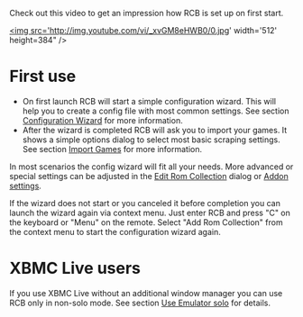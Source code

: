 Check out this video to get an impression how RCB is set up on first start.


<a href='http://www.youtube.com/watch?feature=player_embedded&v=_xvGM8eHWB0' target='_blank'><img src='http://img.youtube.com/vi/_xvGM8eHWB0/0.jpg' width='512' height=384" /></a>

# First use #
  * On first launch RCB will start a simple configuration wizard. This will help you to create a config file with most common settings. See section [Configuration Wizard](ConfigurationWizard.md) for more information.
  * After the wizard is completed RCB will ask you to import your games. It shows a simple options dialog to select most basic scraping settings. See section [Import Games](ImportGames.md) for more information.

In most scenarios the config wizard will fit all your needs. More advanced or special settings can be adjusted in the [Edit Rom Collection](EditRomCollection.md) dialog or [Addon settings](AddonSettings.md).

If the wizard does not start or you canceled it before completion you can launch the wizard again via context menu. Just enter RCB and press "C" on the keyboard or "Menu" on the remote. Select "Add Rom Collection" from the context menu to start the configuration wizard again.

# XBMC Live users #
If you use XBMC Live without an additional window manager you can use RCB only in non-solo mode. See section [Use Emulator solo](EditRomCollectionLaunchGames#Use_emulator_in_solo_mode.md) for details.